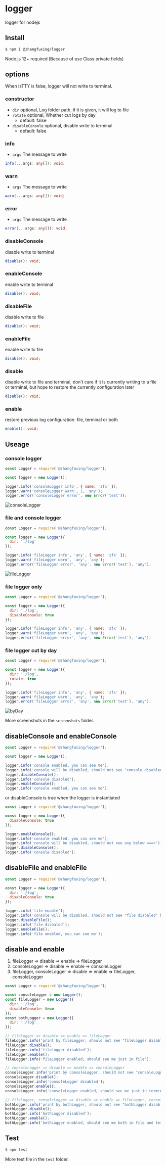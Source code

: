 # logger
logger for nodejs

## Install

```sh
$ npm i @zhangfuxing/logger
```  

Node.js 12+ required (Because of use Class private fields)

## options
When isTTY is false, logger will not write to terminal.

### constructor  
* `dir` optional, Log folder path, if it is given, it will log to file
* `rotate` optional, Whether cut logs by day
  - default: false
* `disableConsole` optional, disable write to terminal
  - default: false

### info  
* `args` The message to write  
```ts  
info(...args: any[]): void;
``` 

### warn  
* `args` The message to write  
```ts  
warn(...args: any[]): void;
``` 

### error
* `args` The message to write  
```ts  
error(...args: any[]): void;
``` 

### disableConsole 
disable write to terminal
```ts  
disable(): void;
``` 

### enableConsole 
enable write to terminal
```ts  
disable(): void;
``` 

### disableFile 
disable write to file
```ts  
disable(): void;
``` 

### enableFile 
enable write to file
```ts  
disable(): void;
``` 

### disable 
disable write to file and terminal, don't care if it is currently writing to a file or terminal, but hope to restore the currently configuration later
```ts  
disable(): void;
``` 

### enable 
restore previous log configuration: file, terminal or both
```ts  
enable(): void;
``` 

## Useage  

### console logger  

```js
const Logger = require('@zhangfuxing/logger');

const logger = new Logger();

logger.info('consoleLogger info', { name: 'zfx' });
logger.warn('consoleLogger warn', 1, 'any');
logger.error('consoleLogger error', new Error('test'));
```  

![consoleLogger](./screenshots/consoleLogger.png)  

### file and console logger  

```js
const Logger = require('@zhangfuxing/logger');

const logger = new Logger({
  dir: './log'
});

logger.info('fileLogger info', 'any', { name: 'zfx' });
logger.warn('fileLogger warn', 'any', 'any');
logger.error('fileLogger error', 'any', new Error('test'), 'any');
```  

![fileLogger](./screenshots/fileLogger.png) 

### file logger only

```js
const Logger = require('@zhangfuxing/logger');

const logger = new Logger({
  dir: './log',
  disableConsole: true
});

logger.info('fileLogger info', 'any', { name: 'zfx' });
logger.warn('fileLogger warn', 'any', 'any');
logger.error('fileLogger error', 'any', new Error('test'), 'any');
```  

### file logger cut by day
```js
const Logger = require('@zhangfuxing/logger');

const logger = new Logger({
  dir: './log',
  rotate: true 
});

logger.info('fileLogger info', 'any', { name: 'zfx' });
logger.warn('fileLogger warn', 'any', 'any');
logger.error('fileLogger error', 'any', new Error('test'), 'any');
```  

![byDay](./screenshots/fileLogger.rotate.png)  

More screenshots in the `screenshots` folder.

## disableConsole and enableConsole
```js
const Logger = require('@zhangfuxing/logger');

const logger = new Logger();

logger.info('console enabled, you can see me');
logger.info('console will be disabled, should not see "console disabled" below ===>');
logger.disableConsole();
logger.info('console disabled');
logger.enableConsole();
logger.info('console enabled, you can see me');
```

or disableConsole is true when the logger is instantiated

```js
const Logger = require('@zhangfuxing/logger');

const logger = new Logger({
  disableConsole: true
});

logger.enableConsole();
logger.info('console enabled, you can see me');
logger.info('console will be disabled, should not see any below ===>');
logger.disableConsole();
logger.info('console disabled');
``` 

## disableFile and enableFile
```js
const Logger = require('@zhangfuxing/logger');

const logger = new Logger({
  dir: './log',
  disableConsole: true
});

logger.info('file enable');
logger.info('console will be disabled, should not see "file disbaled" below ===>');
logger.disableFile();
logger.info('file disbaled');
logger.enableFile();
logger.info('file enabled, you can see me');
```

## disable and enable

1. fileLogger => disable => enable => fileLogger 
2. consoleLogger => disable => enable => consoleLogger 
3. fileLogger, consoleLogger => disable => enable => fileLogger, consoleLogger 

```js
const Logger = require('@zhangfuxing/logger');

const consoleLogger = new Logger();
const fileLogger = new Logger({
  dir: './log',
  disableConsole: true
});
const bothLogger = new Logger({
  dir: './log'
});

// fileLogger => disable => enable => fileLogger 
fileLogger.info('print by fileLogger, should not see "fileLogger disabled"');
fileLogger.disable();
fileLogger.info('fileLogger disabled');
fileLogger.enable();
fileLogger.info('fileLogger enabled, should see me just in file');

// consoleLogger => disable => enable => consoleLogger 
consoleLogger.info('print by consoleLogger, should not see "consoleLogger disabled"');
consoleLogger.disable();
consoleLogger.info('consoleLogger disabled');
consoleLogger.enable();
consoleLogger.info('consoleLogger enabled, should see me just in terminal');

// fileLogger, consoleLogger => disable => enable => fileLogger, consoleLogger 
bothLogger.info('print by bothLogger, should not see "bothLogger disabled"');
bothLogger.disable();
bothLogger.info('bothLogger disabled');
bothLogger.enable();
bothLogger.info('bothLogger enabled, should see me both in file and terminal');
```

## Test

```sh
$ npm test
```  

More test file in the `test` folder.